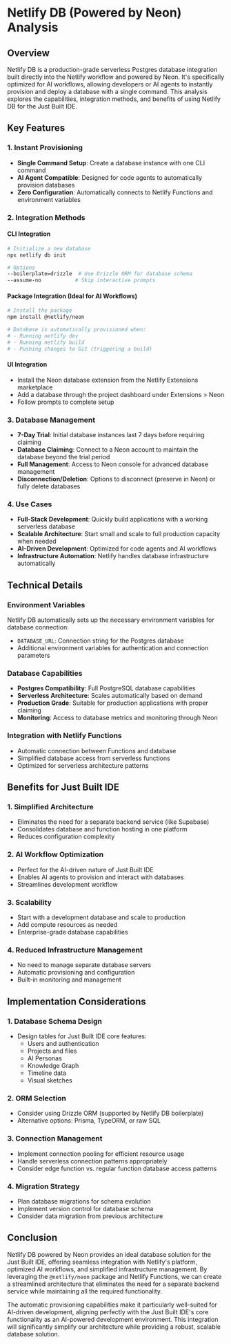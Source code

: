 # Netlify DB (Powered by Neon) Analysis

## Overview

Netlify DB is a production-grade serverless Postgres database integration built directly into the Netlify workflow and powered by Neon. It's specifically optimized for AI workflows, allowing developers or AI agents to instantly provision and deploy a database with a single command. This analysis explores the capabilities, integration methods, and benefits of using Netlify DB for the Just Built IDE.

## Key Features

### 1. Instant Provisioning

- **Single Command Setup**: Create a database instance with one CLI command
- **AI Agent Compatible**: Designed for code agents to automatically provision databases
- **Zero Configuration**: Automatically connects to Netlify Functions and environment variables

### 2. Integration Methods

#### CLI Integration
```bash
# Initialize a new database
npx netlify db init

# Options
--boilerplate=drizzle  # Use Drizzle ORM for database schema
--assume-no           # Skip interactive prompts
```

#### Package Integration (Ideal for AI Workflows)
```bash
# Install the package
npm install @netlify/neon

# Database is automatically provisioned when:
# - Running netlify dev
# - Running netlify build
# - Pushing changes to Git (triggering a build)
```

#### UI Integration
- Install the Neon database extension from the Netlify Extensions marketplace
- Add a database through the project dashboard under Extensions > Neon
- Follow prompts to complete setup

### 3. Database Management

- **7-Day Trial**: Initial database instances last 7 days before requiring claiming
- **Database Claiming**: Connect to a Neon account to maintain the database beyond the trial period
- **Full Management**: Access to Neon console for advanced database management
- **Disconnection/Deletion**: Options to disconnect (preserve in Neon) or fully delete databases

### 4. Use Cases

- **Full-Stack Development**: Quickly build applications with a working serverless database
- **Scalable Architecture**: Start small and scale to full production capacity when needed
- **AI-Driven Development**: Optimized for code agents and AI workflows
- **Infrastructure Automation**: Netlify handles database infrastructure automatically

## Technical Details

### Environment Variables

Netlify DB automatically sets up the necessary environment variables for database connection:

- `DATABASE_URL`: Connection string for the Postgres database
- Additional environment variables for authentication and connection parameters

### Database Capabilities

- **Postgres Compatibility**: Full PostgreSQL database capabilities
- **Serverless Architecture**: Scales automatically based on demand
- **Production Grade**: Suitable for production applications with proper claiming
- **Monitoring**: Access to database metrics and monitoring through Neon

### Integration with Netlify Functions

- Automatic connection between Functions and database
- Simplified database access from serverless functions
- Optimized for serverless architecture patterns

## Benefits for Just Built IDE

### 1. Simplified Architecture

- Eliminates the need for a separate backend service (like Supabase)
- Consolidates database and function hosting in one platform
- Reduces configuration complexity

### 2. AI Workflow Optimization

- Perfect for the AI-driven nature of Just Built IDE
- Enables AI agents to provision and interact with databases
- Streamlines development workflow

### 3. Scalability

- Start with a development database and scale to production
- Add compute resources as needed
- Enterprise-grade database capabilities

### 4. Reduced Infrastructure Management

- No need to manage separate database servers
- Automatic provisioning and configuration
- Built-in monitoring and management

## Implementation Considerations

### 1. Database Schema Design

- Design tables for Just Built IDE core features:
  - Users and authentication
  - Projects and files
  - AI Personas
  - Knowledge Graph
  - Timeline data
  - Visual sketches

### 2. ORM Selection

- Consider using Drizzle ORM (supported by Netlify DB boilerplate)
- Alternative options: Prisma, TypeORM, or raw SQL

### 3. Connection Management

- Implement connection pooling for efficient resource usage
- Handle serverless connection patterns appropriately
- Consider edge function vs. regular function database access patterns

### 4. Migration Strategy

- Plan database migrations for schema evolution
- Implement version control for database schema
- Consider data migration from previous architecture

## Conclusion

Netlify DB powered by Neon provides an ideal database solution for the Just Built IDE, offering seamless integration with Netlify's platform, optimized AI workflows, and simplified infrastructure management. By leveraging the `@netlify/neon` package and Netlify Functions, we can create a streamlined architecture that eliminates the need for a separate backend service while maintaining all the required functionality.

The automatic provisioning capabilities make it particularly well-suited for AI-driven development, aligning perfectly with the Just Built IDE's core functionality as an AI-powered development environment. This integration will significantly simplify our architecture while providing a robust, scalable database solution.
